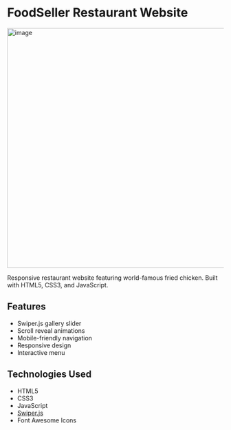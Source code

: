 # FoodSeller Restaurant Website

<img width="1366" height="557" alt="image" src="https://github.com/user-attachments/assets/0276fa05-8b28-4b9e-8c20-c3106db8e7d0" />


Responsive restaurant website featuring world-famous fried chicken. Built with HTML5, CSS3, and JavaScript.

## Features
- Swiper.js gallery slider
- Scroll reveal animations
- Mobile-friendly navigation
- Responsive design
- Interactive menu

## Technologies Used
- HTML5
- CSS3
- JavaScript
- [Swiper.js](https://swiperjs.com/)
- Font Awesome Icons

